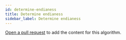 ```yaml
---
id: determine-endianess
title: Determine endianess
sidebar_label: Determine endianess
---
```


[Open a pull request](https://github.com/AllAlgorithms/algorithms/tree/master/docs/determine-endianess.md) to add the content for this algorithm.